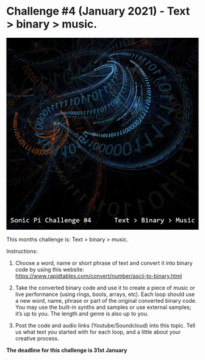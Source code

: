 # Challenge #4 (January 2021) - Text > binary > music.

![alt text](https://raw.githubusercontent.com/binarysweets/sonic-pi-monthly-challenge/main/challenge-4/challenge4-image.jpg "Challenge Image")

This months challenge is: Text > binary > music.

Instructions:

1. Choose a word, name or short phrase of text and convert it into binary code by using this website:
https://www.rapidtables.com/convert/number/ascii-to-binary.html

2. Take the converted binary code and use it to create a piece of music or live performance (using rings, bools, arrays, etc). Each loop should use a new word, name, phrase or part of the original converted binary code.
You may use the built-in synths and samples or use external samples; it’s up to you.
The length and genre is also up to you.

3. Post the code and audio links (Youtube/Soundcloud) into this topic.
Tell us what text you started with for each loop, and a little about your creative process.

**The deadline for this challenge is 31st January**
